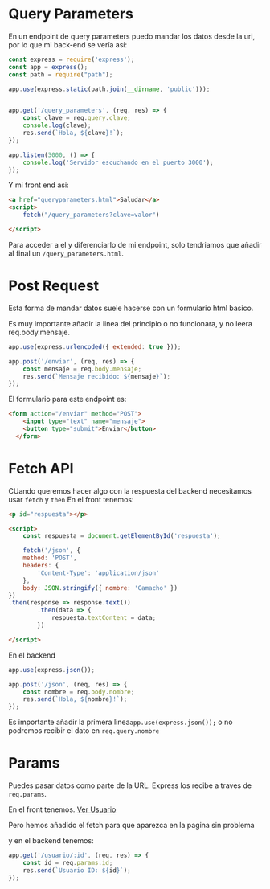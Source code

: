 # Query Parameters

En un endpoint de query parameters puedo mandar los datos desde la url, por lo que mi back-end se vería así:

```js
const express = require('express');
const app = express();
const path = require("path");

app.use(express.static(path.join(__dirname, 'public')));


app.get('/query_parameters', (req, res) => {
    const clave = req.query.clave;
    console.log(clave);
    res.send(`Hola, ${clave}!`);
});

app.listen(3000, () => {
    console.log('Servidor escuchando en el puerto 3000');
});
```
Y mi front end asi:
```html
<a href="queryparameters.html">Saludar</a>
<script>
    fetch("/query_parameters?clave=valor")

</script>
```
Para acceder a el y diferenciarlo de mi endpoint, solo tendriamos que añadir al final un `/query_parameters.html`.

# Post Request
Esta forma de mandar datos suele hacerse con un formulario html basico.

Es muy importante añadir la linea del principio o no funcionara, y no leera req.body.mensaje.

```js
app.use(express.urlencoded({ extended: true }));

app.post('/enviar', (req, res) => {
    const mensaje = req.body.mensaje;
    res.send(`Mensaje recibido: ${mensaje}`);
});
```
El formulario para este endpoint es:

```html
<form action="/enviar" method="POST">
    <input type="text" name="mensaje">
    <button type="submit">Enviar</button>
  </form>
```
# Fetch API

CUando queremos hacer algo con la respuesta del backend necesitamos usar `fetch` y `then`
En el front tenemos: 
```html
<p id="respuesta"></p>

<script>
    const respuesta = document.getElementById('respuesta');

    fetch('/json', {
    method: 'POST',
    headers: {
        'Content-Type': 'application/json'
    },
    body: JSON.stringify({ nombre: 'Camacho' })
})
.then(response => response.text())  
        .then(data => {
            respuesta.textContent = data;  
        })

</script>
```
En el backend 
```js
app.use(express.json());

app.post('/json', (req, res) => {
    const nombre = req.body.nombre;
    res.send(`Hola, ${nombre}!`);
});
```
Es importante añadir la primera linea`app.use(express.json());` o no podremos recibir el dato en `req.query.nombre`

# Params
Puedes pasar datos como parte de la URL. Express los recibe a traves de `req.params`.

En el front tenemos.
<a href="/usuario/123">Ver Usuario</a>

<p id="respuesta"></p>

<script>
    const nombre = "Camacho"
    const respuesta = document.getElementById('respuesta');

    fetch(`/usuario/${nombre}`)
.then(response => response.text())  
.then(data => {respuesta.textContent = data;})

</script>
Pero hemos añadido el fetch para que aparezca en la pagina sin problema

y en el backend tenemos:
```js
app.get('/usuario/:id', (req, res) => {
    const id = req.params.id;
    res.send(`Usuario ID: ${id}`);
});
```